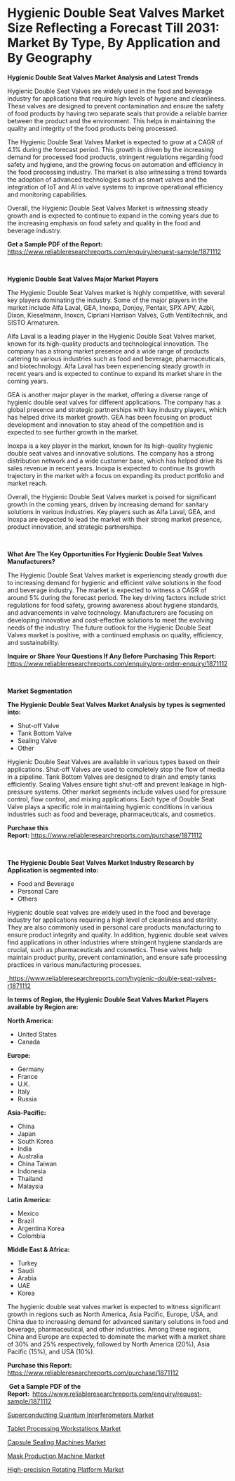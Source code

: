 <p><h1>Hygienic Double Seat Valves Market Size Reflecting a Forecast Till 2031: Market By Type, By Application and By Geography</h1></p><p><strong>Hygienic Double Seat Valves Market Analysis and Latest Trends</strong></p>
<p><p>Hygienic Double Seat Valves are widely used in the food and beverage industry for applications that require high levels of hygiene and cleanliness. These valves are designed to prevent contamination and ensure the safety of food products by having two separate seals that provide a reliable barrier between the product and the environment. This helps in maintaining the quality and integrity of the food products being processed.</p><p>The Hygienic Double Seat Valves Market is expected to grow at a CAGR of 4.1% during the forecast period. This growth is driven by the increasing demand for processed food products, stringent regulations regarding food safety and hygiene, and the growing focus on automation and efficiency in the food processing industry. The market is also witnessing a trend towards the adoption of advanced technologies such as smart valves and the integration of IoT and AI in valve systems to improve operational efficiency and monitoring capabilities.</p><p>Overall, the Hygienic Double Seat Valves Market is witnessing steady growth and is expected to continue to expand in the coming years due to the increasing emphasis on food safety and quality in the food and beverage industry.</p></p>
<p><strong>Get a Sample PDF of the Report:&nbsp;</strong> <a href="https://www.reliableresearchreports.com/enquiry/request-sample/1871112">https://www.reliableresearchreports.com/enquiry/request-sample/1871112</a></p>
<p>&nbsp;</p>
<p><strong>Hygienic Double Seat Valves Major Market Players</strong></p>
<p><p>The Hygienic Double Seat Valves market is highly competitive, with several key players dominating the industry. Some of the major players in the market include Alfa Laval, GEA, Inoxpa, Donjoy, Pentair, SPX APV, Azbil, Dixon, Kieselmann, Inoxcn, Cipriani Harrison Valves, Guth Ventiltechnik, and SISTO Armaturen.</p><p>Alfa Laval is a leading player in the Hygienic Double Seat Valves market, known for its high-quality products and technological innovation. The company has a strong market presence and a wide range of products catering to various industries such as food and beverage, pharmaceuticals, and biotechnology. Alfa Laval has been experiencing steady growth in recent years and is expected to continue to expand its market share in the coming years.</p><p>GEA is another major player in the market, offering a diverse range of hygienic double seat valves for different applications. The company has a global presence and strategic partnerships with key industry players, which has helped drive its market growth. GEA has been focusing on product development and innovation to stay ahead of the competition and is expected to see further growth in the market.</p><p>Inoxpa is a key player in the market, known for its high-quality hygienic double seat valves and innovative solutions. The company has a strong distribution network and a wide customer base, which has helped drive its sales revenue in recent years. Inoxpa is expected to continue its growth trajectory in the market with a focus on expanding its product portfolio and market reach.</p><p>Overall, the Hygienic Double Seat Valves market is poised for significant growth in the coming years, driven by increasing demand for sanitary solutions in various industries. Key players such as Alfa Laval, GEA, and Inoxpa are expected to lead the market with their strong market presence, product innovation, and strategic partnerships.</p></p>
<p>&nbsp;</p>
<p><strong>What Are The Key Opportunities For Hygienic Double Seat Valves Manufacturers?</strong></p>
<p><p>The Hygienic Double Seat Valves market is experiencing steady growth due to increasing demand for hygienic and efficient valve solutions in the food and beverage industry. The market is expected to witness a CAGR of around 5% during the forecast period. The key driving factors include strict regulations for food safety, growing awareness about hygiene standards, and advancements in valve technology. Manufacturers are focusing on developing innovative and cost-effective solutions to meet the evolving needs of the industry. The future outlook for the Hygienic Double Seat Valves market is positive, with a continued emphasis on quality, efficiency, and sustainability.</p></p>
<p><strong>Inquire or Share Your Questions If Any Before Purchasing This Report:</strong> <a href="https://www.reliableresearchreports.com/enquiry/pre-order-enquiry/1871112">https://www.reliableresearchreports.com/enquiry/pre-order-enquiry/1871112</a></p>
<p>&nbsp;</p>
<p><strong>Market Segmentation</strong></p>
<p><strong>The Hygienic Double Seat Valves Market Analysis by types is segmented into:</strong></p>
<p><ul><li>Shut-off Valve</li><li>Tank Bottom Valve</li><li>Sealing Valve</li><li>Other</li></ul></p>
<p><p>Hygienic Double Seat Valves are available in various types based on their applications. Shut-off Valves are used to completely stop the flow of media in a pipeline. Tank Bottom Valves are designed to drain and empty tanks efficiently. Sealing Valves ensure tight shut-off and prevent leakage in high-pressure systems. Other market segments include valves used for pressure control, flow control, and mixing applications. Each type of Double Seat Valve plays a specific role in maintaining hygienic conditions in various industries such as food and beverage, pharmaceuticals, and cosmetics.</p></p>
<p><strong>Purchase this Report:&nbsp;</strong><a href="https://www.reliableresearchreports.com/purchase/1871112">https://www.reliableresearchreports.com/purchase/1871112</a></p>
<p>&nbsp;</p>
<p><strong>The Hygienic Double Seat Valves Market Industry Research by Application is segmented into:</strong></p>
<p><ul><li>Food and Beverage</li><li>Personal Care</li><li>Others</li></ul></p>
<p><p>Hygienic double seat valves are widely used in the food and beverage industry for applications requiring a high level of cleanliness and sterility. They are also commonly used in personal care products manufacturing to ensure product integrity and quality. In addition, hygienic double seat valves find applications in other industries where stringent hygiene standards are crucial, such as pharmaceuticals and cosmetics. These valves help maintain product purity, prevent contamination, and ensure safe processing practices in various manufacturing processes.</p></p>
<p><a href="https://www.reliableresearchreports.com/hygienic-double-seat-valves-r1871112">&nbsp;https://www.reliableresearchreports.com/hygienic-double-seat-valves-r1871112</a></p>
<p><strong>In terms of Region, the Hygienic Double Seat Valves Market Players available by Region are:</strong></p>
<p>
    <p> <strong> North America: </strong>
        <ul>
            <li>United States</li>
            <li>Canada</li>
        </ul>
        </p> 
    <p> <strong> Europe: </strong>
        <ul>
            <li>Germany</li>
            <li>France</li>
            <li>U.K.</li>
            <li>Italy</li>
            <li>Russia</li>
        </ul>
        </p> 
    <p> <strong> Asia-Pacific: </strong>
        <ul>
            <li>China</li>
            <li>Japan</li>
            <li>South Korea</li>
            <li>India</li>
            <li>Australia</li>
            <li>China Taiwan</li>
            <li>Indonesia</li>
            <li>Thailand</li>
            <li>Malaysia</li>
        </ul>
        </p> 
    <p> <strong> Latin America: </strong>
        <ul>
            <li>Mexico</li>
            <li>Brazil</li>
            <li>Argentina Korea</li>
            <li>Colombia</li>
        </ul>
        </p> 
    <p> <strong> Middle East & Africa: </strong>
        <ul>
            <li>Turkey</li>
            <li>Saudi</li>
            <li>Arabia</li>
            <li>UAE</li>
            <li>Korea</li>
        </ul>
    </p>
    </p>
<p><p>The hygienic double seat valves market is expected to witness significant growth in regions such as North America, Asia Pacific, Europe, USA, and China due to increasing demand for advanced sanitary solutions in food and beverage, pharmaceutical, and other industries. Among these regions, China and Europe are expected to dominate the market with a market share of 30% and 25% respectively, followed by North America (20%), Asia Pacific (15%), and USA (10%).</p></p>
<p><strong>Purchase this Report: </strong><a href="https://www.reliableresearchreports.com/purchase/1871112">https://www.reliableresearchreports.com/purchase/1871112</a></p>
<p>&nbsp;<strong>Get a Sample PDF of the Report:&nbsp;&nbsp;</strong><a href="https://www.reliableresearchreports.com/enquiry/request-sample/1871112">https://www.reliableresearchreports.com/enquiry/request-sample/1871112</a></p>
<p><strong></strong></p>
<p><p><a href="https://github.com/gdfhhhj/Market-Research-Report-List-6/blob/main/superconducting-quantum-interferometers-market.md">Superconducting Quantum Interferometers Market</a></p><p><a href="https://github.com/RichRobinson5/Market-Research-Report-List-6/blob/main/tablet-processing-workstations-market.md">Tablet Processing Workstations Market</a></p><p><a href="https://github.com/mandarincruisesvn/Market-Research-Report-List-1/blob/main/capsule-sealing-machines-market.md">Capsule Sealing Machines Market</a></p><p><a href="https://github.com/JosephWillisbXXgf/Market-Research-Report-List-1/blob/main/mask-production-machine-market.md">Mask Production Machine Market</a></p><p><a href="https://github.com/jakobeblake56/Market-Research-Report-List-1/blob/main/high-precision-rotating-platform-market.md">High-precision Rotating Platform Market</a></p></p>